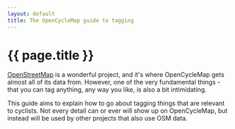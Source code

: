 ```yaml
---
layout: default
title: The OpenCycleMap guide to tagging
---
```


{{ page.title }}
================

[OpenStreetMap](http://www.openstreetmap.org) is a wonderful project, and it's where OpenCycleMap gets almost all of its data from. However, one of the very fundamental things - that you can tag anything, any way you like, is also a bit intimidating.

This guide aims to explain how to go about tagging things that are relevant to cyclists. Not every detail can or ever will show up on OpenCycleMap, but instead will be used by other projects that also use OSM data.


